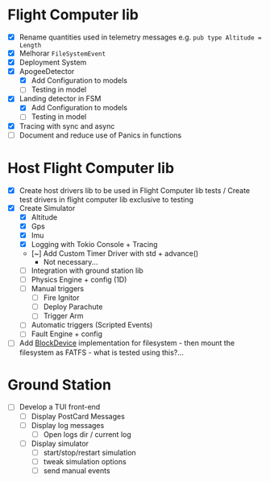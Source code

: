 # Flight Computer lib

- [X] Rename quantities used in telemetry messages e.g. `pub type Altitude = Length`
- [X] Melhorar `FileSystemEvent`
- [X] Deployment System
- [X] ApogeeDetector
    - [X] Add Configuration to models
    - [ ] Testing in model
- [X] Landing detector in FSM
    - [X] Add Configuration to models
    - [ ] Testing in model
- [X] Tracing with sync and async
- [ ] Document and reduce use of Panics in functions

# Host Flight Computer lib

- [X] Create host drivers lib to be used in Flight Computer lib tests / Create test drivers in flight computer lib exclusive to testing
- [X] Create Simulator
    - [X] Altitude
    - [X] Gps
    - [X] Imu
    - [X] Logging with Tokio Console + Tracing
    - [~] Add Custom Timer Driver with std + advance()
        - Not necessary... 
    - [ ] Integration with ground station lib
    - [ ] Physics Engine + config (1D)
    - [ ] Manual triggers
        - [ ] Fire Ignitor
        - [ ] Deploy Parachute
        - [ ] Trigger Arm
    - [ ] Automatic triggers (Scripted Events)
    - [ ] Fault Engine + config
- [ ] Add [BlockDevice](https://docs.rs/embedded-sdmmc/0.9.0/embedded_sdmmc/trait.BlockDevice.html) implementation for filesystem - then mount the filesystem as FATFS - what is tested using this?... 

# Ground Station

- [ ] Develop a TUI front-end 
    - [ ] Display PostCard Messages
    - [ ] Display log messages
        - [ ] Open logs dir / current log
    - [ ] Display simulator
        - [ ] start/stop/restart simulation 
        - [ ] tweak simulation options
        - [ ] send manual events
